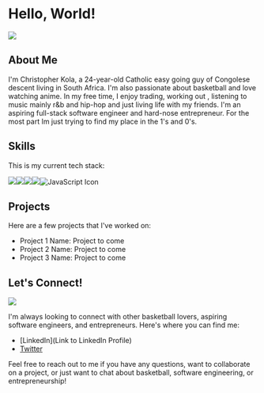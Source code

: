 # Hello, World!

<img src = "https://media2.giphy.com/media/h408T6Y5GfmXBKW62l/200w.gif?cid=6c09b952ezbnry2ps1tva43gcth47imhj78nx9x25k6ydl1u&rid=200w.gif&ct=g">

## About Me

I'm Christopher Kola, a 24-year-old Catholic easy going guy of Congolese descent living in South Africa. I'm also passionate about basketball and love watching anime. In my free time, I enjoy trading, working out , listening to music mainly r&b and hip-hop and just living life with my friends. I'm  an aspiring full-stack software engineer and hard-nose entrepreneur. For the most part Im just trying to find my place in the 1's and 0's.

## Skills

This is my current tech stack:

<img src="https://img.icons8.com/color/48/000000/html-5--v1.png"/><img src="https://img.icons8.com/color/48/000000/css3.png"/><img src="https://img.icons8.com/color/48/000000/c-programming.png"/><img src="https://img.icons8.com/color/48/000000/python--v1.png"/><img src="https://img.icons8.com/color/48/000000/javascript.png" alt="JavaScript Icon">

## Projects

Here are a few projects that I've worked on:

- Project 1 Name: Project to come
- Project 2 Name: Project to come
- Project 3 Name: Project to come

## Let's Connect!

<img src = "https://media.tenor.com/uDviGvD1FKAAAAAM/nyochio-d4dj.gif">

I'm always looking to connect with other basketball lovers, aspiring software engineers, and entrepreneurs. Here's where you can find me:

- [LinkedIn](Link to LinkedIn Profile)
- <a href="https://twitter.com/KolaDev01?t=qM7hf_YzRFw6CYQcS73lxw&s=09">Twitter</a>

Feel free to reach out to me if you have any questions, want to collaborate on a project, or just want to chat about basketball, software engineering, or entrepreneurship!
